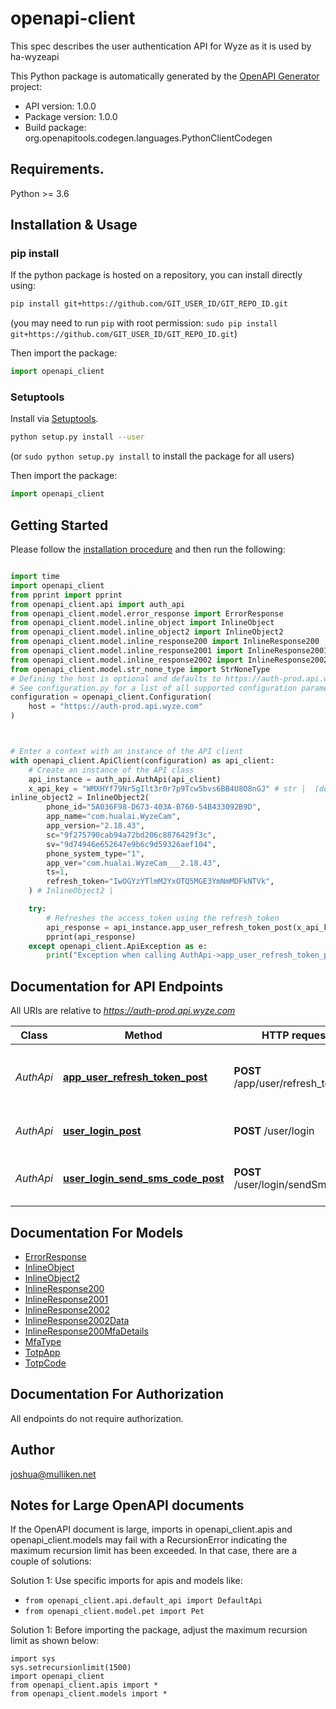 # openapi-client
This spec describes the user authentication API for Wyze as it is used by ha-wyzeapi

This Python package is automatically generated by the [OpenAPI Generator](https://openapi-generator.tech) project:

- API version: 1.0.0
- Package version: 1.0.0
- Build package: org.openapitools.codegen.languages.PythonClientCodegen

## Requirements.

Python >= 3.6

## Installation & Usage
### pip install

If the python package is hosted on a repository, you can install directly using:

```sh
pip install git+https://github.com/GIT_USER_ID/GIT_REPO_ID.git
```
(you may need to run `pip` with root permission: `sudo pip install git+https://github.com/GIT_USER_ID/GIT_REPO_ID.git`)

Then import the package:
```python
import openapi_client
```

### Setuptools

Install via [Setuptools](http://pypi.python.org/pypi/setuptools).

```sh
python setup.py install --user
```
(or `sudo python setup.py install` to install the package for all users)

Then import the package:
```python
import openapi_client
```

## Getting Started

Please follow the [installation procedure](#installation--usage) and then run the following:

```python

import time
import openapi_client
from pprint import pprint
from openapi_client.api import auth_api
from openapi_client.model.error_response import ErrorResponse
from openapi_client.model.inline_object import InlineObject
from openapi_client.model.inline_object2 import InlineObject2
from openapi_client.model.inline_response200 import InlineResponse200
from openapi_client.model.inline_response2001 import InlineResponse2001
from openapi_client.model.inline_response2002 import InlineResponse2002
from openapi_client.model.str_none_type import StrNoneType
# Defining the host is optional and defaults to https://auth-prod.api.wyze.com
# See configuration.py for a list of all supported configuration parameters.
configuration = openapi_client.Configuration(
    host = "https://auth-prod.api.wyze.com"
)



# Enter a context with an instance of the API client
with openapi_client.ApiClient(configuration) as api_client:
    # Create an instance of the API class
    api_instance = auth_api.AuthApi(api_client)
    x_api_key = "WMXHYf79Nr5gIlt3r0r7p9Tcw5bvs6BB4U8O8nGJ" # str |  (default to "WMXHYf79Nr5gIlt3r0r7p9Tcw5bvs6BB4U8O8nGJ")
inline_object2 = InlineObject2(
        phone_id="5A036F98-D673-403A-B760-54B433092B9D",
        app_name="com.hualai.WyzeCam",
        app_version="2.18.43",
        sc="9f275790cab94a72bd206c8876429f3c",
        sv="9d74946e652647e9b6c9d59326aef104",
        phone_system_type="1",
        app_ver="com.hualai.WyzeCam___2.18.43",
        ts=1,
        refresh_token="IwOGYzYTlmM2YxOTQ5MGE3YmNmMDFkNTVk",
    ) # InlineObject2 | 

    try:
        # Refreshes the access_token using the refresh_token
        api_response = api_instance.app_user_refresh_token_post(x_api_key, inline_object2)
        pprint(api_response)
    except openapi_client.ApiException as e:
        print("Exception when calling AuthApi->app_user_refresh_token_post: %s\n" % e)
```

## Documentation for API Endpoints

All URIs are relative to *https://auth-prod.api.wyze.com*

Class | Method | HTTP request | Description
------------ | ------------- | ------------- | -------------
*AuthApi* | [**app_user_refresh_token_post**](docs/AuthApi.md#app_user_refresh_token_post) | **POST** /app/user/refresh_token | Refreshes the access_token using the refresh_token
*AuthApi* | [**user_login_post**](docs/AuthApi.md#user_login_post) | **POST** /user/login | Logs user into the system
*AuthApi* | [**user_login_send_sms_code_post**](docs/AuthApi.md#user_login_send_sms_code_post) | **POST** /user/login/sendSmsCode | Sends an SMS MFA Code to the user


## Documentation For Models

 - [ErrorResponse](docs/ErrorResponse.md)
 - [InlineObject](docs/InlineObject.md)
 - [InlineObject2](docs/InlineObject2.md)
 - [InlineResponse200](docs/InlineResponse200.md)
 - [InlineResponse2001](docs/InlineResponse2001.md)
 - [InlineResponse2002](docs/InlineResponse2002.md)
 - [InlineResponse2002Data](docs/InlineResponse2002Data.md)
 - [InlineResponse200MfaDetails](docs/InlineResponse200MfaDetails.md)
 - [MfaType](docs/MfaType.md)
 - [TotpApp](docs/TotpApp.md)
 - [TotpCode](docs/TotpCode.md)


## Documentation For Authorization

 All endpoints do not require authorization.

## Author

joshua@mulliken.net


## Notes for Large OpenAPI documents
If the OpenAPI document is large, imports in openapi_client.apis and openapi_client.models may fail with a
RecursionError indicating the maximum recursion limit has been exceeded. In that case, there are a couple of solutions:

Solution 1:
Use specific imports for apis and models like:
- `from openapi_client.api.default_api import DefaultApi`
- `from openapi_client.model.pet import Pet`

Solution 1:
Before importing the package, adjust the maximum recursion limit as shown below:
```
import sys
sys.setrecursionlimit(1500)
import openapi_client
from openapi_client.apis import *
from openapi_client.models import *
```

